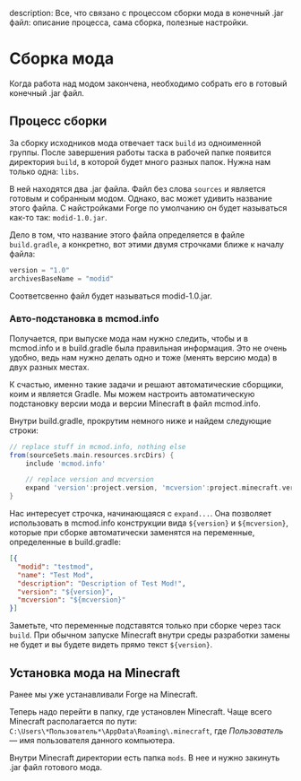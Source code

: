 description: Все, что связано с процессом сборки мода в конечный .jar файл: описание процесса, сама сборка, полезные настройки.

# Сборка мода

Когда работа над модом закончена, необходимо собрать его в готовый конечный .jar файл.

## Процесс сборки

За сборку исходников мода отвечает таск `build` из одноименной группы. После завершения работы таска в рабочей папке
появится директория `build`, в которой будет много разных папок. Нужна нам только одна: `libs`.

В ней находятся два .jar файла. Файл без слова `sources` и является готовым и собранным модом. Однако, вас может удивить
название этого файла. С найстройками Forge по умолчанию он будет называться как-то так: `modid-1.0.jar`.

Дело в том, что название этого файла определяется в файле `build.gradle`, а конкретно, вот этими двумя строчками ближе к началу
файла:

```gradle
version = "1.0"
archivesBaseName = "modid"
```

Соответсвенно файл будет называться modid-1.0.jar.

### Авто-подстановка в mcmod.info

Получается, при выпуске мода нам нужно следить, чтобы и в mcmod.info и в build.gradle была правильная информация. Это не
очень удобно, ведь нам нужно делать одно и тоже (менять версию мода) в двух разных местах.

К счастью, именно такие задачи и решают автоматические сборщики, коим и является Gradle. Мы можем настроить автоматическую
подстановку версии мода и версии Minecraft в файл mcmod.info.

Внутри build.gradle, прокрутим немного ниже и найдем следующие строки:

```gradle
// replace stuff in mcmod.info, nothing else
from(sourceSets.main.resources.srcDirs) {
    include 'mcmod.info'

    // replace version and mcversion
    expand 'version':project.version, 'mcversion':project.minecraft.version
}
```

Нас интересует строчка, начинающаяся с `expand...`. Она позволяет использовать в mcmod.info конструкции вида `${version}` и
`${mcversion}`, которые при сборке автоматически заменятся на переменные, определенные в build.gradle:

```json
[{
  "modid": "testmod",
  "name": "Test Mod",
  "description": "Description of Test Mod!",
  "version": "${version}",
  "mcversion": "${mcversion}"
}]
```

Заметьте, что переменные подставятся только при сборке через таск `build`. При обычном запуске Minecraft внутри среды
разработки замены не будет и вы будете видеть прямо текст `${version}`.

## Установка мода на Minecraft

Ранее мы уже устанавливали Forge на Minecraft.

Теперь надо перейти в папку, где установлен Minecraft. Чаще всего Minecraft располагается по пути: `C:\Users\*Пользователь*\AppData\Roaming\.minecraft`, где
*Пользователь* — имя пользователя данного компьютера.

Внутри Minecraft директории есть папка `mods`. В нее и нужно закинуть .jar файл готового мода.